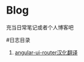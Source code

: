 # Blog
充当日常笔记或者个人博客吧

#日志目录
1. [angular-ui-router汉化翻译](https://github.com/MisterChangRay/Blog/blob/master/angular-ui-router.md)

